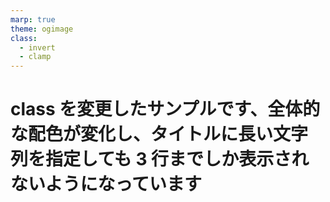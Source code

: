```yaml
---
marp: true
theme: ogimage
class:
  - invert
  - clamp
---
```


# **class を変更**したサンプルです、全体的な**配色**が変化し、タイトルに長い文字列を指定しても **3 行まで**しか表示されないようになっています
